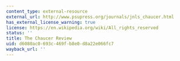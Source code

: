 ```yaml
---
content_type: external-resource
external_url: http://www.psupress.org/journals/jnls_chaucer.html
has_external_license_warning: true
license: https://en.wikipedia.org/wiki/All_rights_reserved
status: ''
title: The Chaucer Review
uid: d6080ac0-693c-469f-b8e0-d8a22e066fc7
wayback_url: ''
---
```

